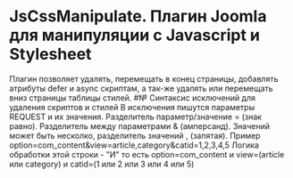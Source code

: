 # JsCssManipulate. Плагин Joomla для манипуляции с Javascript и Stylesheet
Плагин позволяет удалять, перемещать в конец страницы, добавлять атрибуты defer и async скриптам, а так-же удалять или перемещать вниз страницы таблицы стилей.
#№ Синтаксис исключений для удаления скриптов и стилей
В исключения пишутся параметры REQUEST и их значения. 
Разделитель параметр/значение = (знак равно).
Разделитель между параметрами & (амперсанд).
Значений может быть несколко, разделитель значений , (запятая).
Пример option=com_content&view=article,category&catid=1,2,3,4,5
Логика обработки этой строки - "И" то есть option=com_content и view=(article или category) и catid=(1 или 2 или 3 или 4 или 5)
